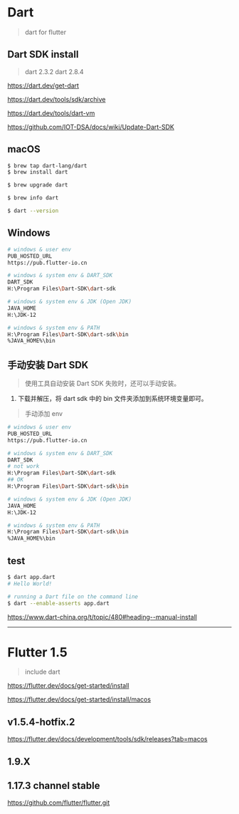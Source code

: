 # Dart

> dart for flutter

## Dart SDK install

> dart 2.3.2
> dart 2.8.4


https://dart.dev/get-dart

https://dart.dev/tools/sdk/archive

https://dart.dev/tools/dart-vm

https://github.com/IOT-DSA/docs/wiki/Update-Dart-SDK

## macOS

```sh
$ brew tap dart-lang/dart
$ brew install dart

$ brew upgrade dart
```

```sh
$ brew info dart

$ dart --version

```

## Windows

```sh
# windows & user env
PUB_HOSTED_URL
https://pub.flutter-io.cn

# windows & system env & DART_SDK
DART_SDK
H:\Program Files\Dart-SDK\dart-sdk

# windows & system env & JDK (Open JDK)
JAVA_HOME
H:\JDK-12

# windows & system env & PATH
H:\Program Files\Dart-SDK\dart-sdk\bin
%JAVA_HOME%\bin

```

## 手动安装 Dart SDK

> 使用工具自动安装 Dart SDK 失败时，还可以手动安装。

1. 下载并解压，将 dart sdk 中的 bin 文件夹添加到系统环境变量即可。

> 手动添加 env

```sh
# windows & user env
PUB_HOSTED_URL
https://pub.flutter-io.cn

# windows & system env & DART_SDK
DART_SDK
# not work
H:\Program Files\Dart-SDK\dart-sdk
## OK
H:\Program Files\Dart-SDK\dart-sdk\bin

# windows & system env & JDK (Open JDK)
JAVA_HOME
H:\JDK-12

# windows & system env & PATH
H:\Program Files\Dart-SDK\dart-sdk\bin
%JAVA_HOME%\bin

```

## test

```sh
$ dart app.dart
# Hello World!

# running a Dart file on the command line
$ dart --enable-asserts app.dart
```

https://www.dart-china.org/t/topic/480#heading--manual-install


***

# Flutter 1.5

> include dart

https://flutter.dev/docs/get-started/install

https://flutter.dev/docs/get-started/install/macos

## v1.5.4-hotfix.2

https://flutter.dev/docs/development/tools/sdk/releases?tab=macos


## 1.9.X


## 1.17.3 channel stable

https://github.com/flutter/flutter.git
